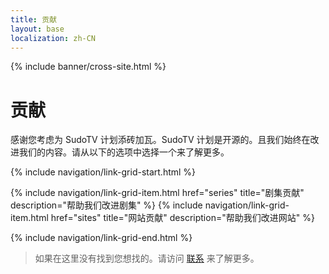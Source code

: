 ```yaml
---
title: 贡献
layout: base
localization: zh-CN
---
```


{% include banner/cross-site.html %}

# 贡献

感谢您考虑为 SudoTV 计划添砖加瓦。SudoTV 计划是开源的。且我们始终在改进我们的内容。请从以下的选项中选择一个来了解更多。

{% include navigation/link-grid-start.html %}

{% include navigation/link-grid-item.html
    href="series"
    title="剧集贡献"
    description="帮助我们改进剧集"
%}
{% include navigation/link-grid-item.html
    href="sites"
    title="网站贡献"
    description="帮助我们改进网站"
%}

{% include navigation/link-grid-end.html %}

> 如果在这里没有找到您想找的。请访问 [联系](https://sudo.tv/contact) 来了解更多。
